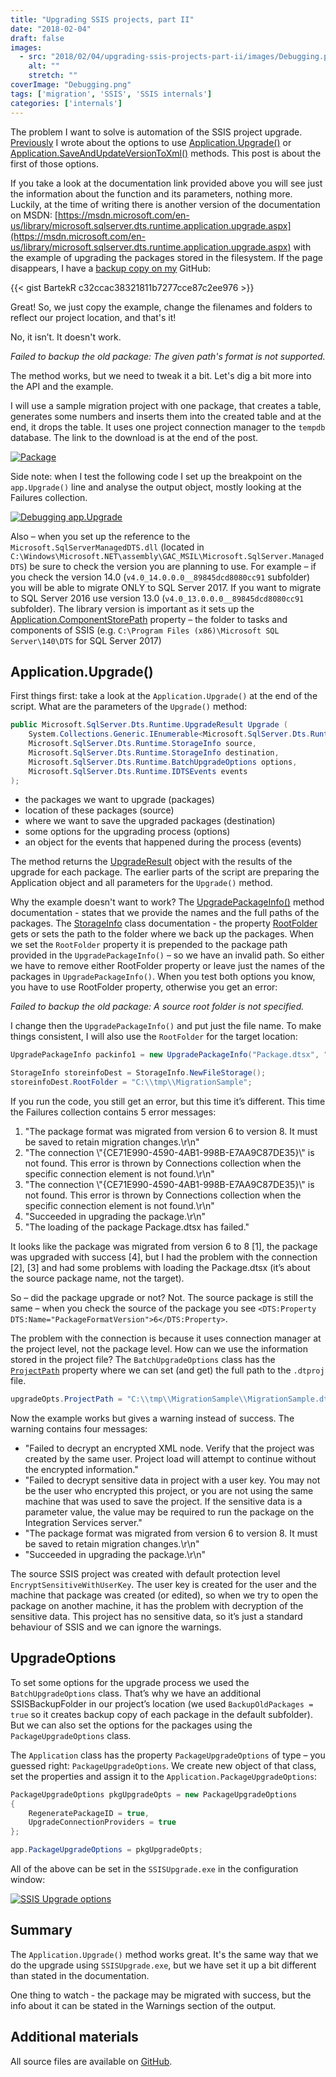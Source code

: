 ```yaml
---
title: "Upgrading SSIS projects, part II"
date: "2018-02-04"
draft: false
images:
  - src: "2018/02/04/upgrading-ssis-projects-part-ii/images/Debugging.png"
    alt: ""
    stretch: ""
coverImage: "Debugging.png"
tags: ['migration', 'SSIS', 'SSIS internals']
categories: ['internals']
---
```


The problem I want to solve is automation of the SSIS project upgrade. [Previously](http://blog.bartekr.net/2017/12/24/upgrading-ssis-projects-part-i/) I wrote about the options to use [Application.Upgrade()](https://docs.microsoft.com/en-us/dotnet/api/microsoft.sqlserver.dts.runtime.application.upgrade?view=sqlserver-2017) or [Application.SaveAndUpdateVersionToXml()](https://docs.microsoft.com/en-us/dotnet/api/microsoft.sqlserver.dts.runtime.application.saveandupdateversiontoxml?view=sqlserver-2017) methods. This post is about the first of those options.

If you take a look at the documentation link provided above you will see just the information about the function and its parameters, nothing more. Luckily, at the time of writing there is another version of the documentation on MSDN: [https://msdn.microsoft.com/en-us/library/microsoft.sqlserver.dts.runtime.application.upgrade.aspx](https://msdn.microsoft.com/en-us/library/microsoft.sqlserver.dts.runtime.application.upgrade.aspx) with the example of upgrading the packages stored in the filesystem. If the page disappears, I have a [backup copy on my](https://gist.github.com/BartekR/c32ccac38321811b7277cce87c2ee976) GitHub:

{{< gist BartekR c32ccac38321811b7277cce87c2ee976 >}}

Great! So, we just copy the example, change the filenames and folders to reflect our project location, and that's it!

No, it isn’t. It doesn't work.

_Failed to backup the old package: The given path's format is not supported._

The method works, but we need to tweak it a bit. Let's dig a bit more into the API and the example.

I will use a sample migration project with one package, that creates a table, generates some numbers and inserts them into the created table and at the end, it drops the table. It uses one project connection manager to the `tempdb` database. The link to the download is at the end of the post.

[![Package](images/Package.png#center)](images/Package.png)

Side note: when I test the following code I set up the breakpoint on the `app.Upgrade()` line and analyse the output object, mostly looking at the Failures collection.

[![Debugging app.Upgrade](images/Debugging.png#center)](images/Debugging.png)

Also – when you set up the reference to the `Microsoft.SqlServerManagedDTS.dll` (located in `C:\Windows\Microsoft.NET\assembly\GAC_MSIL\Microsoft.SqlServer.ManagedDTS`) be sure to check the version you are planning to use. For example – if you check the version 14.0 (`v4.0_14.0.0.0__89845dcd8080cc91` subfolder) you will be able to migrate ONLY to SQL Server 2017. If you want to migrate to SQL Server 2016 use version 13.0 (`v4.0_13.0.0.0__89845dcd8080cc91` subfolder). The library version is important as it sets up the [Application.ComponentStorePath](https://msdn.microsoft.com/en-us/library/microsoft.sqlserver.dts.runtime.application.componentstorepath.aspx) property – the folder to tasks and components of SSIS (e.g. `C:\Program Files (x86)\Microsoft SQL Server\140\DTS` for SQL Server 2017)

## Application.Upgrade()

First things first: take a look at the `Application.Upgrade()` at the end of the script. What are the parameters of the `Upgrade()` method:

```csharp
public Microsoft.SqlServer.Dts.Runtime.UpgradeResult Upgrade (
    System.Collections.Generic.IEnumerable<Microsoft.SqlServer.Dts.Runtime.UpgradePackageInfo> packages,
    Microsoft.SqlServer.Dts.Runtime.StorageInfo source,
    Microsoft.SqlServer.Dts.Runtime.StorageInfo destination,
    Microsoft.SqlServer.Dts.Runtime.BatchUpgradeOptions options,
    Microsoft.SqlServer.Dts.Runtime.IDTSEvents events
);
```

- the packages we want to upgrade (packages)
- location of these packages (source)
- where we want to save the upgraded packages (destination)
- some options for the upgrading process (options)
- an object for the events that happened during the process (events)

The method returns the [UpgradeResult](https://docs.microsoft.com/en-us/dotnet/api/microsoft.sqlserver.dts.runtime.upgraderesult?view=sqlserver-2017) object with the results of the upgrade for each package. The earlier parts of the script are preparing the Application object and all parameters for the `Upgrade()` method.

Why the example doesn't want to work? The [UpgradePackageInfo()](https://docs.microsoft.com/en-us/dotnet/api/microsoft.sqlserver.dts.runtime.upgradepackageinfo.-ctor?view=sqlserver-2017#Microsoft_SqlServer_Dts_Runtime_UpgradePackageInfo__ctor) method documentation - states that we provide the names and the full paths of the packages. The [StorageInfo](https://docs.microsoft.com/en-us/dotnet/api/microsoft.sqlserver.dts.runtime.storageinfo?view=sqlserver-2017) class documentation - the property [RootFolder](https://docs.microsoft.com/en-us/dotnet/api/microsoft.sqlserver.dts.runtime.storageinfo.rootfolder?view=sqlserver-2017#Microsoft_SqlServer_Dts_Runtime_StorageInfo_RootFolder) gets or sets the path to the folder where we back up the packages. When we set the `RootFolder` property it is prepended to the package path provided in the `UpgradePackageInfo()` – so we have an invalid path. So either we have to remove either RootFolder property or leave just the names of the packages in `UpgradePackageInfo()`. When you test both options you know, you have to use RootFolder property, otherwise you get an error:

_Failed to backup the old package: A source root folder is not specified._

I change then the `UpgradePackageInfo()` and put just the file name. To make things consistent, I will also use the `RootFolder` for the target location:

```csharp
UpgradePackageInfo packinfo1 = new UpgradePackageInfo("Package.dtsx", "Package.dtsx", null);

StorageInfo storeinfoDest = StorageInfo.NewFileStorage();
storeinfoDest.RootFolder = "C:\\tmp\\MigrationSample";
```

If you run the code, you still get an error, but this time it’s different. This time the Failures collection contains 5 error messages:

1. "The package format was migrated from version 6 to version 8. It must be saved to retain migration changes.\\r\\n"
2. "The connection \\"{CE71E990-4590-4AB1-998B-E7AA9C87DE35}\\" is not found. This error is thrown by Connections collection when the specific connection element is not found.\\r\\n"
3. "The connection \\"{CE71E990-4590-4AB1-998B-E7AA9C87DE35}\\" is not found. This error is thrown by Connections collection when the specific connection element is not found.\\r\\n"
4. "Succeeded in upgrading the package.\\r\\n"
5. "The loading of the package Package.dtsx has failed."

It looks like the package was migrated from version 6 to 8 \[1\], the package was upgraded with success \[4\], but I had the problem with the connection \[2\], \[3\] and had some problems with loading the Package.dtsx (it’s about the source package name, not the target).

So – did the package upgrade or not? Not. The source package is still the same – when you check the source of the package you see `<DTS:Property DTS:Name="PackageFormatVersion">6</DTS:Property>`.

The problem with the connection is because it uses connection manager at the project level, not the package level. How can we use the information stored in the project file? The `BatchUpgradeOptions` class has the [`ProjectPath`](https://msdn.microsoft.com/en-us/library/microsoft.sqlserver.dts.runtime.batchupgradeoptions.projectpath.aspx) property where we can set (and get) the full path to the `.dtproj` file.

```csharp
upgradeOpts.ProjectPath = "C:\\tmp\\MigrationSample\\MigrationSample.dtproj";
```

Now the example works but gives a warning instead of success. The warning contains four messages:

- "Failed to decrypt an encrypted XML node. Verify that the project was created by the same user. Project load will attempt to continue without the encrypted information."
- "Failed to decrypt sensitive data in project with a user key. You may not be the user who encrypted this project, or you are not using the same machine that was used to save the project. If the sensitive data is a parameter value, the value may be required to run the package on the Integration Services server."
- "The package format was migrated from version 6 to version 8. It must be saved to retain migration changes.\\r\\n"
- "Succeeded in upgrading the package.\\r\\n"

The source SSIS project was created with default protection level `EncryptSensitiveWithUserKey`. The user key is created for the user and the machine that package was created (or edited), so when we try to open the package on another machine, it has the problem with decryption of the sensitive data. This project has no sensitive data, so it’s just a standard behaviour of SSIS and we can ignore the warnings.

## UpgradeOptions

To set some options for the upgrade process we used the `BatchUpgradeOptions` class. That’s why we have an additional SSISBackupFolder in our project’s location (we used `BackupOldPackages = true` so it creates backup copy of each package in the default subfolder). But we can also set the options for the packages using the `PackageUpgradeOptions` class.

The `Application` class has the property `PackageUpgradeOptions` of type – you guessed right: `PackageUpgradeOptions`. We create new object of that class, set the properties and assign it to the `Application.PackageUpgradeOptions`:

```csharp
PackageUpgradeOptions pkgUpgradeOpts = new PackageUpgradeOptions
{
    RegeneratePackageID = true,
    UpgradeConnectionProviders = true
};

app.PackageUpgradeOptions = pkgUpgradeOpts;
```

All of the above can be set in the `SSISUpgrade.exe` in the configuration window:

[![SSIS Upgrade options](images/SSISUpgradeOptions.png#center)](images/SSISUpgradeOptions.png)

## Summary

The `Application.Upgrade()` method works great. It's the same way that we do the upgrade using `SSISUpgrade.exe`, but we have set it up a bit different than stated in the documentation.

One thing to watch - the package may be migrated with success, but the info about it can be stated in the Warnings section of the output.

## Additional materials

All source files are available on [GitHub](https://github.com/BartekR/blog/tree/master/201802%20Upgrading%20SSIS%20Projects%20part%20II).

